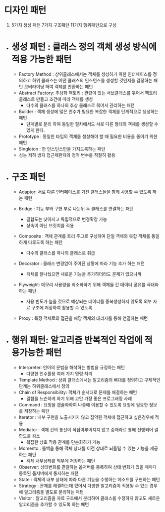 # 디자인 패턴

1. 5가지 생성 패턴 7가지 구조패턴 11가지 행위패턴으로 구성

- # 생성 패턴 : 클래스 정의 객체 생성 방식에 적용 가능한 패턴
    - Factory Method : 상위클래스에서는 객체를 생성하기 위한 인터페이스를 정의하고 하위 클래스는 어떤 클래스의 인스턴스를 생성할 것인지를 결정하는 패턴 오버라이딩 하여 객체를 반환하는 패턴
    - Abstract Factory: 추상화 팩토리 : 관련이 있는 서브클래스를 묶어서 팩토리 클래스로 만들고 조건에 따라 객체를 생성
        - 다수의 클래스를 하나의 추상 클래스로 묶어서 관리하는 패턴
    - Builder : 객체 생성에 많은 인수가 필요한 복잡한 객체를 단계적으로 생성하는 패턴
        - 단계별로 분리 하여 동일한 절차에서도 서로 다른 형태의 객체를 생성할 수 있게 한다.
    - Prototype : 동일한 타입의 객체를 생성해야 할 때 필요한 비용을 줄이기 위한 패턴
    - Singleton : 한 인스턴스만을 가지도록하는 패턴
    - 성능 저하 방지 접근제한자와 정적 변수를 적절히 활용

- # 구조 패턴
    - Adaptor: 서로 다른 인터페이스를 가진 클래스들을 함께 사용할 수 있도록 하는 패턴
  
    - Bridge : 기능 부와 구현 부로 나눈뒤 두 클래스를 연결하는 패턴
        - 결합도는 낮아지고 독립적으로 변경확장 가능
        - 상속이 아닌 브릿지를 적용

    - Composite : 객체 관계를 트리 주고로 구성하여 단일 객체와 복합 객체를 동일하게 다루도록 하는 패턴
        - 다수의 클래스를 하나의 클래스로 취급

    - Decorator : 클래스 변경없이 주어진 상황에 따라 기능 추가 하는 패턴
        - 객체를 잘나눴으면 새로운 기능을 추가하더라도 문제가 없으니까

    - Flyweight: 메모리 사용량을 최소화하기 위해 객체들 간 데이터 공유를 극대화하는 패턴
        - 사용 빈도가 높을 것으로 예상되는 데이터를 중복생성하지 않도록 외부 자료 구조에 저장하여 활용할 수 있도록

    - Proxy : 특정 객체로의 접근을 해당 객체의 대리자를 통해 연결하는 패턴

- # 행위 패턴: 알고리즘 반복적인 작업에 적용가능한 패턴
    - Interpreter: 언어의 문법을 해석하는 방법을 규정하는 패턴
        - 다양한 인수활용 여러 가지 명령 처리
    - Template Method : 상위 클래스에서는 알고리즘의 뼈대를 정의하고 구체적인 단계는 하위클래스에서 정의
    - Chain of Responsibility: 객체가 순서대로 문제를 해결하는 패턴
        - 결합을 느슨하게 하기 위해 고안 가장 좋은 프로그래밍 사례
    - Command :  요청을 캡슐화하여 나중에 이용할 수 있도록 요청에 필요한 정보를 저장하는 패턴
    - Iterator : 내부 구현을 노출시키지 않고 집약된 객체에 접근하고 싶은경우에 적용
    - Mediator : 객체 간의 통신이 직접이루어지지 않고 중재라르 통해 진행되어 결합도를 감소
        - 복잡한 상호 작용 관계를 단순화하기 가능
    - Momento : 롤백을 통해 객체 상태를 이전 상태로 되돌릴 수 있는 기능을 제공하는 패턴
        - 객체 내부상태를 외부에 저장하는 패턴
    - Observer: 상태변화를 관찰하는 옵저버를 등록하여 상태 변화가 있을 때마다 등록된 옵저버에게 통지하는 패턴
    - State : 객체의 내부 상태에 따라 다른 기능을 수행하는 메소드를 구현하는 패턴
    - Strategy : 문제를 해결하는데 있어서 다양한 알고리즘이 적용될 수 있는 경우에 알고리즘을 별도로 분리하는 패턴
    - Visitor : 알고리즘을 자료 구조에서 분리하여 클래스를 수정하지 않고도 새로운 알고리즘을 추가할 수 있도록 하는 패턴 


